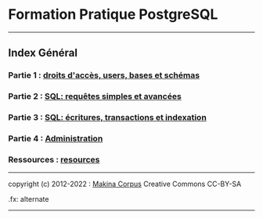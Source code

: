 # Formation Pratique PostgreSQL

--------------------------------------------------------------------------------

## Index Général

### Partie 1 : <a href="SupportCoursPostgreSQL1.html">droits d'accès, users, bases et schémas</a>

### Partie 2 : <a href="SupportCoursPostgreSQL2.html">SQL: requêtes simples et avancées</a>

### Partie 3 : <a href="SupportCoursPostgreSQL3.html">SQL: écritures, transactions et indexation</a>

### Partie 4 : <a href="SupportCoursPostgreSQL4.html">Administration</a>

### Ressources : <a href="resources/">resources</a>

--------------------------------------------------------------------------------

copyright (c) 2012-2022 : [Makina Corpus](http://www.makina-corpus.com) Creative Commons CC-BY-SA

.fx: alternate

--------------------------------------------------------------------------------